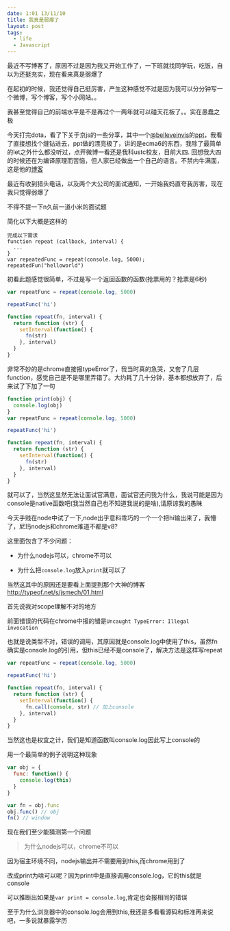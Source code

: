 ```yaml
---
date: 1:01 13/11/10
title: 我真是弱爆了
layout: post
tags:
  - life
  - Javascript
---
```


最近不写博客了，原因不过是因为我又开始工作了，一下班就找同学玩，吃饭，自以为还挺充实，现在看来真是弱爆了

在起初的时候，我还觉得自己挺厉害，产生这种感觉不过是因为我可以分分钟写一个微博，写个博客，写个小网站。。

我甚至觉得自己的前端水平是不是再过个一两年就可以碰天花板了。。实在愚蠢之极

今天打完dota，看了下关于京js的一些分享，其中一个[@belleveinvis](http://weibo.com/belleveinvis)的[ppt](http://vdisk.weibo.com/s/544GFEuUPkI)，我看了直接想找个缝钻进去，ppt做的漂亮极了，讲的是ecma6的东西，我除了最简单的let之外什么都没听过，点开微博一看还是我科ustc校友，目前大四. 回想我大四的时候还在为编译原理而苦恼，但人家已经做出一个自己的语言。不禁内牛满面，这是他的[博客](http://typeof.net/index.html)

最近有收到猎头电话，以及两个大公司的面试通知，一开始我妈直夸我厉害，现在我只觉得弱爆了

不得不提一下n久前一道小米的面试题

简化以下大概是这样的

```
完成以下需求
function repeat (callback, interval) {
  ...
}
var repeatedFunc = repeat(console.log, 5000);
repeatedFun("helloworld")
```

初看此题感觉很简单，不过是写一个返回函数的函数(抢票用的？抢票是6秒)

```javascript
var repeatFunc = repeat(console.log, 5000)

repeatFunc('hi')

function repeat(fn, interval) {
  return function (str) {
    setInterval(function() {
      fn(str)
    }, interval)
  }
}
```

非常不妙的是chrome直接报typeError了，我当时真的急哭，又套了几层function，感觉自己是不是哪里弄错了。大约耗了几十分钟，基本都想放弃了，后来试了下加了一句

```javascript
function print(obj) {
  console.log(obj)
}
var repeatFunc = repeat(console.log, 5000)

repeatFunc('hi')

function repeat(fn, interval) {
  return function (str) {
    setInterval(function() {
      fn(str)
    }, interval)
  }
}
```

就可以了，当然这显然无法让面试官满意，面试官还问我为什么，我说可能是因为console是native函数吧(我当然自己也不知道我说的是啥),请原谅我的愚昧

今天手贱在node中试了一下,node出乎意料乖巧的一个一个把hi输出来了，我懵了，尼玛nodejs和chrome难道不都是v8?

这里面包含了不少问题：

- 为什么nodejs可以，chrome不可以

- 为什么把`console.log`放入`print`就可以了

当然这其中的原因还是要看上面提到那个大神的博客<http://typeof.net/s/jsmech/01.html>

首先说我对scope理解不对的地方

前面错误的代码在chrome中报的错是`Uncaught TypeError: Illegal invocation`

也就是说类型不对，错误的调用，其原因就是console.log中使用了this，虽然fn确实是console.log的引用，但this已经不是console了，解决方法是这样写repeat

```javascript
var repeatFunc = repeat(console.log, 5000)

repeatFunc('hi')

function repeat(fn, interval) {
  return function (str) {
    setInterval(function() {
      fn.call(console, str) // 加上console
    }, interval)
  }
}
```

当然这也是权宜之计，我们是知道函数叫console.log因此写上console的

用一个最简单的例子说明这种现象

```javascript
var obj = {
  func: function() {
    console.log(this)
  }
}

var fn = obj.func
obj.func() // obj
fn() // window
```

现在我们至少能猜测第一个问题

> 为什么nodejs可以，chrome不可以

因为宿主环境不同，nodejs输出并不需要用到this,而chrome用到了

改成print为啥可以呢？因为print中是直接调用console.log，它的this就是console

可以推断出如果是`var print = console.log`,肯定也会报相同的错误

至于为什么浏览器中的console.log会用到this,我还是多看看源码和标准再来说吧，一多说就暴露学历
